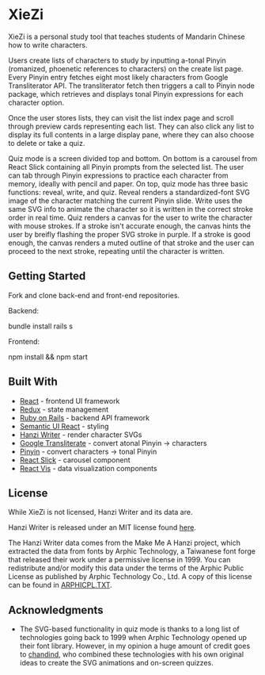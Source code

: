 # XieZi

XieZi is a personal study tool that teaches students of Mandarin Chinese how to write characters.

Users create lists of characters to study by inputting a-tonal Pinyin (romanized, phoenetic 
references to characters) on the create list page. Every Pinyin entry fetches eight most likely characters from 
Google Transliterator API. The transliterator fetch then triggers a call to Pinyin node package, which retrieves 
and displays tonal Pinyin expressions for each character option.

Once the user stores lists, they can visit the list index page and scroll through preview cards representing each list.
They can also click any list to display its full contents in a large display pane, where they can also choose to
delete or take a quiz.

Quiz mode is a screen divided top and bottom. On bottom is a carousel from React Slick containing all Pinyin
prompts from the selected list. The user can tab through Pinyin expressions to practice each character from memory, ideally
with pencil and paper. On top, quiz mode has three basic functions: reveal, write, and quiz. Reveal 
renders a standardized-font SVG image of the character matching the current Pinyin slide. Write uses the same SVG
info to animate the character so it is written in the correct stroke order in real time. Quiz renders a canvas for 
the user to write the character with mouse strokes. If a stroke isn't accurate enough, the canvas hints the user by 
breifly flashing the proper SVG stroke in purple. If a stroke is good enough, the canvas renders a muted outline of that stroke
and the user can proceed to the next stroke, repeating until the character is written.

## Getting Started

Fork and clone back-end and front-end repositories. 

Backend:

bundle install
rails s

Frontend:

npm install && npm start

## Built With

* [React](https://reactjs.org/docs/getting-started.html) - frontend UI framework
* [Redux](https://redux.js.org/) - state management
* [Ruby on Rails](https://guides.rubyonrails.org/) - backend API framework
* [Semantic UI React](https://react.semantic-ui.com/) - styling
* [Hanzi Writer](https://github.com/chanind/hanzi-writer) - render character SVGs
* [Google Transliterate](https://www.npmjs.com/package/google-transliterate) - convert atonal Pinyin -> characters
* [Pinyin](https://www.npmjs.com/package/pinyin) - convert characters -> tonal Pinyin
* [React Slick](https://github.com/akiran/react-slick) - carousel component
* [React Vis](https://uber.github.io/react-vis/) - data visualization components

## License

While XieZi is not licensed, Hanzi Writer and its data are.

Hanzi Writer is released under an MIT license found [here](https://raw.githubusercontent.com/chanind/hanzi-writer/master/LICENSE).

The Hanzi Writer data comes from the Make Me A Hanzi project, which extracted the data from fonts by Arphic Technology, a Taiwanese font forge that released their work under a permissive license in 1999. You can redistribute and/or modify this data under the terms of the Arphic Public License as published by Arphic Technology Co., Ltd. A copy of this license can be found in [ARPHICPL.TXT](https://raw.githubusercontent.com/chanind/hanzi-writer-data/master/ARPHICPL.TXT).

## Acknowledgments

* The SVG-based functionality in quiz mode is thanks to a long list of technologies going back to 1999 when Arphic Technology opened up their
  font library. However, in my opinion a huge amount of credit goes to [chandind](https://github.com/chanind), who combined these technologies with his own
  original ideas to create the SVG animations and on-screen quizzes.























